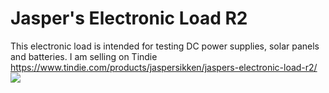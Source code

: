 # Jasper's Electronic Load R2
This electronic load is intended for testing DC power supplies, solar panels and batteries. 
I am selling on Tindie https://www.tindie.com/products/jaspersikken/jaspers-electronic-load-r2/
<img src=http://sikken.nl/onewebmedia/IMG_20171013_210101.jpg>
